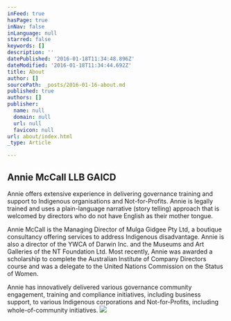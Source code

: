 ```yaml
---
inFeed: true
hasPage: true
inNav: false
inLanguage: null
starred: false
keywords: []
description: ''
datePublished: '2016-01-18T11:34:48.896Z'
dateModified: '2016-01-18T11:34:44.692Z'
title: About
author: []
sourcePath: _posts/2016-01-16-about.md
published: true
authors: []
publisher:
  name: null
  domain: null
  url: null
  favicon: null
url: about/index.html
_type: Article

---
```

## Annie McCall LLB GAICD 

Annie offers extensive
experience in delivering governance training and support to Indigenous
organisations and Not-for-Profits. Annie is legally trained and uses a
plain-language narrative (story telling) approach that is welcomed by directors
who do not have English as their mother tongue. 

Annie McCall is the Managing Director of
Mulga Gidgee Pty Ltd, a boutique consultancy offering services to address Indigenous disadvantage. Annie is also a director of the YWCA of
Darwin Inc. and the Museums and Art Galleries of the NT Foundation Ltd. Most
recently, Annie was awarded a scholarship to complete the Australian Institute
of Company Directors course and was a delegate to the United Nations Commission
on the Status of Women.

Annie has innovatively
delivered various governance community engagement, training and compliance initiatives,
including business support, to various Indigenous corporations and Not-for-Profits,
including whole-of-community initiatives.
![](https://the-grid-user-content.s3-us-west-2.amazonaws.com/2d221fee-89ef-4cd9-8e9e-b362feaed0c9.JPG)